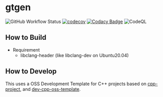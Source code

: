 
# gtgen

![GitHub Workflow Status](https://img.shields.io/github/workflow/status/bfkwl2vu4eom/gtgen/CI)
[![codecov](https://codecov.io/gh/bfkwl2vu4eom/gtgen/branch/main/graph/badge.svg)](https://codecov.io/gh/bfkwl2vu4eom/dev-cpp-oss-template)
[![Codacy Badge](https://app.codacy.com/project/badge/Grade/4ab150dd86c44db9ba17df846aa309a3)](https://www.codacy.com/gh/bfkwl2vu4eom/gtgen/dashboard?utm_source=github.com&amp;utm_medium=referral&amp;utm_content=bfkwl2vu4eom/dev-cpp-oss-template&amp;utm_campaign=Badge_Grade)
![CodeQL](https://github.com/bfkwl2vu4eom/gtgen/workflows/CodeQL/badge.svg)

## How to Build

- Requirement
  - libclang-header (like libclang-dev on Ubuntu20.04)

## How to Develop

This uses a OSS Development Template for C++ projects based on [cpp-project](https://github.com/bsamseth/cpp-project), and [dev-cpp-oss-template](https://github.com/bfkwl2vu4eom/dev-cpp-oss-template).
